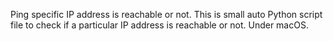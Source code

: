 Ping specific IP address is reachable or not.
This is small auto Python script file to check if a particular IP address is reachable or not. Under macOS.
